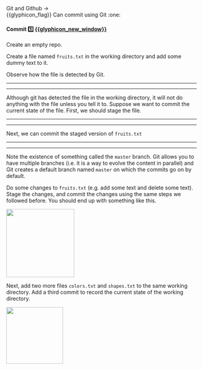 <div id="path">Git and Github → </div>
<span id="outcomes">{{glyphicon_flag}} Can commit using Git :one:</span>

<div id="title">

#### Commit :one: [{{glyphicon_new_window}}]({{baseUrl}}/gitAndGithub/commit/index.html)

</div>

<div id="body">

Create an empty repo.

Create a file named `fruits.txt` in the working directory and add some dummy text to it.

<tip-box type="definition">
  <include src="../../common/definitions.md#def-working-directory" />
</tip-box>

Observe how the file is detected by Git.

<tabs>
  <tab header="SourceTree">
    <include src="./sourcetree_1.md" />
  <hr></tab>
  <tab header="CLI">
    <include src="./cli_1.md" />
  <hr></tab>
</tabs>

Although git has detected the file in the working directory, it will not do anything with the file unless you tell it to. Suppose we want to commit the current state of the file. First, we should stage the file.

<tip-box type="definition">
  <include src="../../common/definitions.md#def-commit" />
</tip-box>

<tip-box type="definition">
  <include src="../../common/definitions.md#def-stage" />
</tip-box>

<tabs>
  <tab header="SourceTree">
    <include src="./sourcetree_2.md" />
  <hr></tab>
  <tab header="CLI">
    <include src="./cli_2.md" />
  <hr></tab>
</tabs>

Next, we can commit the staged version of `fruits.txt`

<tabs>
  <tab header="SourceTree">
    <include src="./sourcetree_3.md" />
  <hr></tab>
  <tab header="CLI">
    <include src="./cli_3.md" />
  <hr></tab>
</tabs>

Note the existence of something called the `master` branch. Git allows you to have multiple branches (i.e. it is a way to evolve the content in parallel) and Git creates a default branch named `master` on which the commits go on by default.

Do some changes to `fruits.txt` (e.g. add some text and delete some text). Stage the changes, and commit the changes using the same steps we followed before. You should end up with something like this.

<img src="{{baseUrl}}/gitAndGithub/commit/images/sourcetree_6.png" height="180" />
<p/>

Next, add two more files `colors.txt` and `shapes.txt` to the same working directory. Add a third commit to record the current state of the working directory.

<img src="{{baseUrl}}/gitAndGithub/commit/images/sourcetree_7.png" height="150" />
<p/>

</div>

<div id="extras">
  <include src="resources.md"/>
</div>